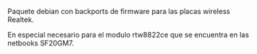 Paquete debian con backports de firmware para las placas wireless Realtek.

En especial necesario para el modulo rtw8822ce que se encuentra en las netbooks SF20GM7.